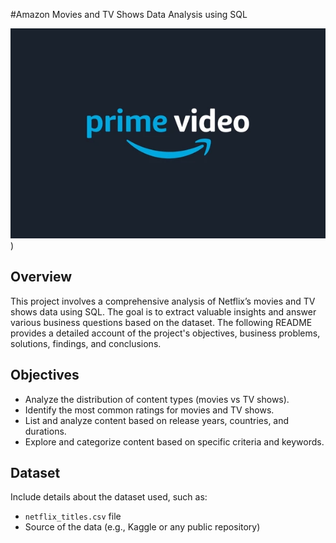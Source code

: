 #Amazon Movies and TV Shows Data Analysis using SQL

![Amazon prime Logo](https://github.com/AMUGADDAHEMANTHKUMAR/Amazon_SQL_project/blob/main/Amazon%20prime%20img.webp))

## Overview

This project involves a comprehensive analysis of Netflix’s movies and TV shows data using SQL. The goal is to extract valuable insights and answer various business questions based on the dataset. The following README provides a detailed account of the project's objectives, business problems, solutions, findings, and conclusions.

## Objectives

- Analyze the distribution of content types (movies vs TV shows).
- Identify the most common ratings for movies and TV shows.
- List and analyze content based on release years, countries, and durations.
- Explore and categorize content based on specific criteria and keywords.

## Dataset

Include details about the dataset used, such as:
- `netflix_titles.csv` file
- Source of the data (e.g., Kaggle or any public repository)

